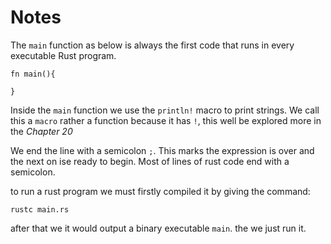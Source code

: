 # Notes

The `main` function as below is always the first code that runs in every executable Rust program.

```
fn main(){

}
```

Inside the `main` function we use the `println!` macro to print strings. We call this a `macro` rather a function because it has `!`, this well be explored more in the *Chapter 20*

We end the line with a semicolon `;`. This marks the expression is over and the next on ise ready to begin. Most of lines of rust code end with a semicolon.

to run a rust program we must firstly compiled it by giving the command:

```rustc main.rs```

after that we it would output a binary executable `main`. the we just run it.
